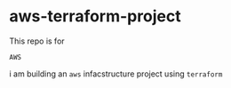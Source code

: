 # aws-terraform-project

This repo is for 

```AWS```

i am building an `aws` infacstructure project using `terraform`
